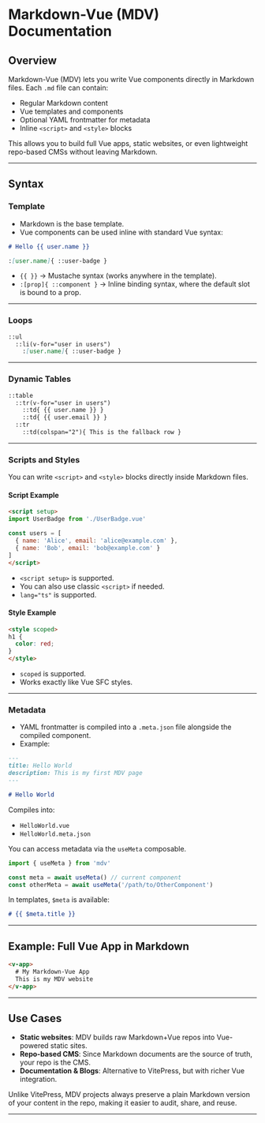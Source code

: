 # Markdown-Vue (MDV) Documentation

## Overview

Markdown-Vue (MDV) lets you write Vue components directly in Markdown files. Each `.md` file can contain:

* Regular Markdown content
* Vue templates and components
* Optional YAML frontmatter for metadata
* Inline `<script>` and `<style>` blocks

This allows you to build full Vue apps, static websites, or even lightweight repo-based CMSs without leaving Markdown.

---

## Syntax

### Template

* Markdown is the base template.
* Vue components can be used inline with standard Vue syntax:

```md
# Hello {{ user.name }}

:[user.name]{ ::user-badge }
```

* `{{ }}` → Mustache syntax (works anywhere in the template).
* `:[prop]{ ::component }` → Inline binding syntax, where the default slot is bound to a prop.

---

### Loops

```md
::ul
  ::li(v-for="user in users")
    :[user.name]{ ::user-badge }
```

---

### Dynamic Tables

```md
::table
  ::tr(v-for="user in users")
    ::td{ {{ user.name }} }
    ::td{ {{ user.email }} }
  ::tr
    ::td(colspan="2"){ This is the fallback row }
```

---

### Scripts and Styles

You can write `<script>` and `<style>` blocks directly inside Markdown files.

#### Script Example

```md
<script setup>
import UserBadge from './UserBadge.vue'

const users = [
  { name: 'Alice', email: 'alice@example.com' },
  { name: 'Bob', email: 'bob@example.com' }
]
</script>
```

* `<script setup>` is supported.
* You can also use classic `<script>` if needed.
* `lang="ts"` is supported.

#### Style Example

```md
<style scoped>
h1 {
  color: red;
}
</style>
```

* `scoped` is supported.
* Works exactly like Vue SFC styles.

---

### Metadata

* YAML frontmatter is compiled into a `.meta.json` file alongside the compiled component.
* Example:

```md
---
title: Hello World
description: This is my first MDV page
---

# Hello World
```

Compiles into:

* `HelloWorld.vue`
* `HelloWorld.meta.json`

You can access metadata via the `useMeta` composable.

```ts
import { useMeta } from 'mdv'

const meta = await useMeta() // current component
const otherMeta = await useMeta('/path/to/OtherComponent')
```

In templates, `$meta` is available:

```md
# {{ $meta.title }}
```

---

## Example: Full Vue App in Markdown

```md
<v-app>
  # My Markdown-Vue App
  This is my MDV website
</v-app>
```

---

## Use Cases

* **Static websites**: MDV builds raw Markdown+Vue repos into Vue-powered static sites.
* **Repo-based CMS**: Since Markdown documents are the source of truth, your repo is the CMS.
* **Documentation & Blogs**: Alternative to VitePress, but with richer Vue integration.

Unlike VitePress, MDV projects always preserve a plain Markdown version of your content in the repo, making it easier to audit, share, and reuse.

---
